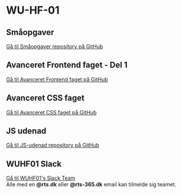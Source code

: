# WU-HF-01

## **Småopgaver**

[Gå til Småopgaver repository på GitHub](https://github.com/rts-cmk-wuhf01/smaaopgaver-wuhf01)

## **Avanceret Frontend faget - Del 1**

[Gå til Avanceret Frontend faget på GitHub](/Fag%20Avanceret%20Frontend/Fag%20Avanceret%20Frontend%20Del%201.md)

## **Avanceret CSS faget**

[Gå til Avanceret CSS faget på GitHub](/Fag%20Avanceret%20CSS/Fag%20Avanceret%20CSS.md)

## **JS udenad**

[Gå til JS-udenad repository på GitHub](https://github.com/rts-cmk/js-udenad-wuhf01)

## **WUHF01 Slack**

[Gå til WUHF01's Slack Team](https://rts-cmk-wuhf01.slack.com)<br>
Alle med en **@rts.dk** eller **@rts-365.dk** email kan tilmelde sig teamet.
